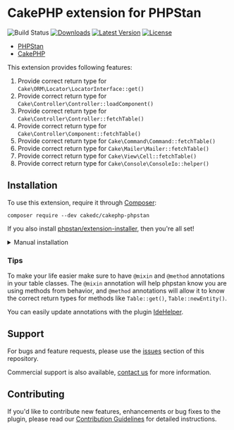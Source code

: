 # CakePHP extension for PHPStan

![Build Status](https://github.com/CakeDC/cakephp-phpstan/actions/workflows/ci.yml/badge.svg)
[![Downloads](https://poser.pugx.org/CakeDC/cakephp-phpstan/d/total.png)](https://packagist.org/packages/CakeDC/cakephp-phpstan)
[![Latest Version](https://poser.pugx.org/CakeDC/cakephp-phpstan/v/stable.png)](https://packagist.org/packages/CakeDC/cakephp-phpstan)
[![License](https://poser.pugx.org/CakeDC/cakephp-phpstan/license.svg)](LICENSE.txt)

* [PHPStan](https://phpstan.org/)
* [CakePHP](https://cakephp.org/)

This extension provides following features:

1. Provide correct return type for `Cake\ORM\Locator\LocatorInterface::get()`
1. Provide correct return type for `Cake\Controller\Controller::loadComponent()`
1. Provide correct return type for `Cake\Controller\Controller::fetchTable()`
1. Provide correct return type for `Cake\Controller\Component::fetchTable()`
1. Provide correct return type for `Cake\Command\Command::fetchTable()`
1. Provide correct return type for `Cake\Mailer\Mailer::fetchTable()`
1. Provide correct return type for `Cake\View\Cell::fetchTable()`
1. Provide correct return type for `Cake\Console\ConsoleIo::helper()`

## Installation

To use this extension, require it through [Composer](https://getcomposer.org/):

```
composer require --dev cakedc/cakephp-phpstan
```


If you also install [phpstan/extension-installer](https://github.com/phpstan/extension-installer), then you're all set!

<details>
    <summary>Manual installation</summary>

If you don't want to use `phpstan/extension-installer`, include `extension.neon` in your project's PHPStan config:
```
includes:
    - vendor/cakedc/cakephp-phpstan/extension.neon
```

</details>

### Tips
To make your life easier make sure to have `@mixin` and `@method` annotations in your table classes.
The `@mixin` annotation will help phpstan know you are using methods from behavior, and `@method` annotations
will allow it to know the correct return types for methods like `Table::get()`, `Table::newEntity()`.

You can easily update annotations with the plugin [IdeHelper](https://github.com/dereuromark/cakephp-ide-helper).

Support
-------

For bugs and feature requests, please use the [issues](https://github.com/CakeDC/cakephp-phpstan/issues) section of this repository.

Commercial support is also available, [contact us](https://www.cakedc.com/contact) for more information.

Contributing
------------

If you'd like to contribute new features, enhancements or bug fixes to the plugin, please read our [Contribution Guidelines](https://www.cakedc.com/contribution-guidelines) for detailed instructions.
